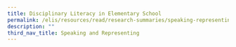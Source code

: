 ```yaml
---
title: Disciplinary Literacy in Elementary School
permalink: /elis/resources/read/research-summaries/speaking-representing/disciplinary-literacy-in-elementary/
description: ""
third_nav_title: Speaking and Representing
---
```

